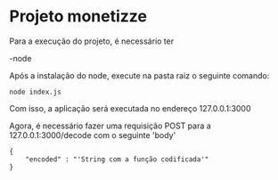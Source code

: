 # Projeto monetizze
 
Para a execução do projeto, é necessário ter

-node

Após a instalação do node, execute na pasta raiz o seguinte comando:

    node index.js

Com isso, a aplicação será executada no endereço 127.0.0.1:3000

Agora, é necessário fazer uma requisição POST para a 127.0.0.1:3000/decode com o seguinte 'body'

    {
        "encoded" : "'String com a função codificada'"
    }
